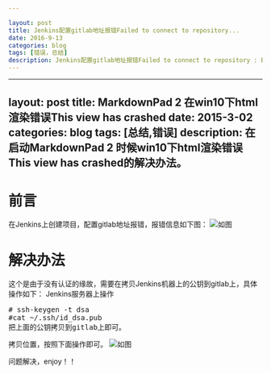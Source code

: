 ```yaml
---

layout: post
title: Jenkins配置gitlab地址报错Failed to connect to repository...
date: 2016-9-13
categories: blog
tags: [错误，总结]
description: Jenkins配置gitlab地址报错Failed to connect to repository : Error performing command: git ls-remote -h https://10.10.20.100/python/Python-project.git HEAD
---
```

---
layout: post
title: MarkdownPad 2 在win10下html渲染错误This view has crashed
date: 2015-3-02
categories: blog
tags: [总结,错误]
description: 在启动MarkdownPad 2 时候win10下html渲染错误This view has crashed的解决办法。
---

# 前言

在Jenkins上创建项目，配置gitlab地址报错，报错信息如下图：
![如图](http://7xwp9m.com1.z0.glb.clouddn.com/error.png_jixuege)

# 解决办法

这个是由于没有认证的缘故，需要在拷贝Jenkins机器上的公钥到gitlab上，具体操作如下：
Jenkins服务器上操作
<pre>
# ssh-keygen -t dsa
#cat ~/.ssh/id_dsa.pub
把上面的公钥拷贝到gitlab上即可。
</pre>
拷贝位置，按照下面操作即可。
![如图](http://7xwp9m.com1.z0.glb.clouddn.com/拷贝公钥.gif)

问题解决，enjoy！！
